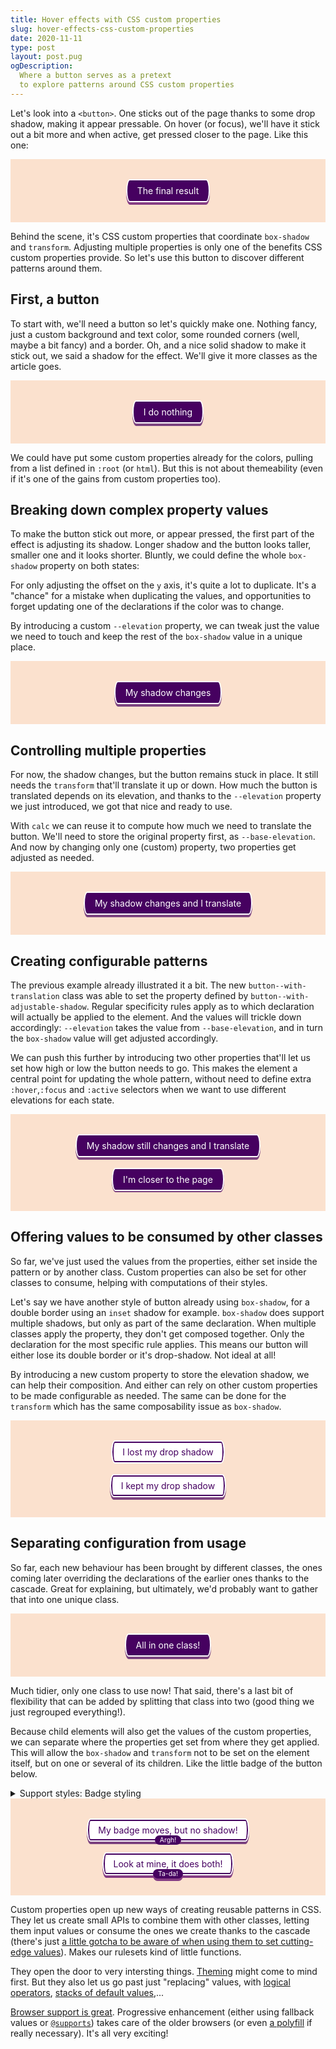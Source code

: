 ```yaml
---
title: Hover effects with CSS custom properties
slug: hover-effects-css-custom-properties
date: 2020-11-11
type: post
layout: post.pug
ogDescription:
  Where a button serves as a pretext
  to explore patterns around CSS custom properties
---
```

<style class="d--none">
  .demo-content {
    background-color: #fbe1ce;
    padding: 2rem;
    text-align: center;
  }
</style>

Let's look into a `<button>`. One sticks out of the page thanks to some drop shadow, making it appear pressable. On hover (or focus), we'll have it stick out a bit more and when active, get pressed closer to the page. Like this one:

<div class="demo demo--shallow demo--centered">
  <div class="demo-content">
    <button class="button button--with-elevation button--with-elevation__elevate">
      The final result
    </button>
  </div>
</div>

Behind the scene, it's CSS custom properties that coordinate `box-shadow` and `transform`. Adjusting multiple properties is only one of the benefits CSS custom properties provide. So let's use this button to discover different patterns around them.

First, a button
---

To start with, we'll need a button so let's quickly make one. Nothing fancy, just a custom background and text color, some rounded corners (well, maybe a bit fancy) and a border. Oh, and a nice solid shadow to make it stick out, we said a shadow for the effect. We'll give it more classes as the article goes.

<style>
  /*
    Using a custom class to not hook
    onto all the buttons on this page
  */
  .button {
    font: inherit;
    border-radius: 0.375rem / 50% ;
    background: #460160;
    color: white;
    border: solid 0.125rem white;
    padding: 0.5rem 1rem;
    box-shadow: 0 0.25rem 0 rgba(70, 1, 96, 0.7);
  }
</style>

<div class="demo demo--shallow demo--centered">
  <div class="demo-content">
    <button class="button">I do nothing</button>
  </div>
</div>

We could have put some custom properties already for the colors, pulling from a list defined in `:root` (or `html`). But this is not about themeability (even if it's one of the gains from custom properties too).

Breaking down complex property values
---

To make the button stick out more, or appear pressed, the first part of the effect is adjusting its shadow. Longer shadow and the button looks taller, smaller one and it looks shorter. Bluntly, we could define the whole `box-shadow` property on both states:

<style>
  .button--with-static-adjustable-shadows:hover,
  .button--with-static-adjustable-shadows:focus {
    box-shadow: 0 0.375rem 0 rgba(70, 1, 96, 0.7);
  }

  .button--with-static-adjustable-shadows:active {
    box-shadow: 0 0.125rem 0 rgba(70, 1, 96, 0.7);
  }
</style>

For only adjusting the offset on the `y` axis, it's quite a lot to duplicate. It's a "chance" for a mistake when duplicating the values, and opportunities to forget updating one of the declarations if the color was to change.

By introducing a custom `--elevation` property, we can tweak just the value we need to touch and keep the rest of the `box-shadow` value in a unique place.

<style>
  .button--with-adjustable-shadows {
    --elevation: 0.25rem;

    box-shadow: 0 var(--elevation) 0 rgba(70, 1, 96, 0.7);
  }

  .button--with-adjustable-shadows:hover,
  .button--with-adjustable-shadows:focus {
    --elevation: 0.375rem;
  }

  .button--with-adjustable-shadows:active {
    --elevation: 0.125rem;
  }
</style>

<div class="demo demo--shallow demo--centered">
  <div class="demo-content">
    <button class="button button--with-adjustable-shadows">My shadow changes</button>
  </div>
</div>

Controlling multiple properties
---

For now, the shadow changes, but the button remains stuck in place. It still needs the `transform` that'll translate it up or down. How much the button is translated depends on its elevation, and thanks to the `--elevation` property we just introduced, we got that nice and ready to use.

With `calc` we can reuse it to compute how much we need to translate the button. We'll need to store the original property first, as `--base-elevation`. And now by changing only one (custom) property, two properties get adjusted as needed.

<style>
  .button--with-translation {
    --base-elevation: 0.25rem;
    --elevation: var(--base-elevation);

    transform: translateY(calc(var(--base-elevation) - var(--elevation)));
  }
</style>

<div class="demo demo--shallow demo--centered">
  <div class="demo-content">
    <button class="button button--with-adjustable-shadows button--with-translation">My shadow changes and I translate</button>
  </div>
</div>

Creating configurable patterns
---

The previous example already illustrated it a bit. The new `button--with-translation` class was able to set the property defined by `button--with-adjustable-shadow`. Regular specificity rules apply as to which declaration will actually be applied to the element. And the values will trickle down accordingly: `--elevation` takes the value from `--base-elevation`, and in turn the `box-shadow` value will get adjusted accordingly.

We can push this further by introducing two other properties that'll let us set how high or low the button needs to go. This makes the element a central point for updating the whole pattern, without need to define extra `:hover`,`:focus` and `:active` selectors when we want to use different elevations for each state.

<style>
  .button--configurable {
    --base-elevation: 0.25rem;
    --up-elevation: 0.375rem;
    --down-elevation: 0.125rem;
  }

  .button--configurable:hover,
  .button--configurable:focus {
    --elevation: var(--up-elevation);
  }

  .button--configurable:active {
    --elevation: var(--down-elevation);
  }

  .button--configurable-low {
    --base-elevation: 0.125rem;
    --up-elevation: 0.1875rem;
    --down-elevation: 0.0625rem;
  }
</style>

<div class="demo demo--shallow demo--centered">
  <div class="demo-content">
    <button class="button button--with-adjustable-shadows button--with-translation">My shadow still changes and I translate</button>
    <br><br>
    <button class="button button--with-adjustable-shadows button--with-translation button--configurable button--configurable-low">I'm closer to the page</button>
  </div>
</div>

Offering values to be consumed by other classes
---

So far, we've just used the values from the properties, either set inside the pattern or by another class. Custom properties can also be set for other classes to consume, helping with computations of their styles.

Let's say we have another style of button already using `box-shadow`, for a double border using an `inset` shadow for example. `box-shadow` does support multiple shadows, but only as part of the same declaration. When multiple classes apply the property, they don't get composed together. Only the declaration for the most specific rule applies. This means our button will either lose its double border or it's drop-shadow. Not ideal at all!

By introducing a new custom property to store the elevation shadow, we can help their composition. And either can rely on other custom properties to be made configurable as needed. The same can be done for the `transform` which has the same composability issue as `box-shadow`.

<style>
  .button--secondary {
    --shadow-inset: inset 0 0 0 0.125rem #460160;

    box-shadow: var(--shadow-inset);
    background: white;
    color: #460160;
  }

  .button--with-composable-shadow {
    --shadow-elevation: 0 var(--elevation) 0 rgba(70, 1, 96, 0.7);

    box-shadow: var(--shadow-elevation);
  }

  .button--with-composable-transform {
    --transform-elevation: translateY(calc(var(--base-elevation) - var(--elevation)));

    transform: var(--transform-elevation);
  }

  .button--secondary.button--with-composable-shadow {
    box-shadow: var(--shadow-inset), var(--shadow-elevation);
  }
</style>

<div class="demo demo--shallow demo--centered">
  <div class="demo-content">
    <button class="button button--secondary button--with-adjustable-shadows button--with-translation">I lost my drop shadow</button>
    <br><br>
    <button class="button button--secondary button--with-adjustable-shadows button--with-composable-shadow button--with-composable-transform button--with-translation">
    I kept my drop shadow
    </button>
  </div>
</div>

Separating configuration from usage
---

So far, each new behaviour has been brought by different classes, the ones coming later overriding the declarations of the earlier ones thanks to the cascade. Great for explaining, but ultimately, we'd probably want to gather that into one unique class.

<style>
  .button--fancy {
    /*The configuration of the whole pattern*/
    --base-elevation: 0.25rem;
    --up-elevation: 0.375rem;
    --down-elevation: 0.125rem;

    /*The one property that'll end up tweaking both shadow and transform*/
    --elevation: var(--base-elevation);

    /*Variables to help composing the shadow and transform*/
    --shadow-elevation: 0 var(--elevation) 0 rgba(70, 1, 96, 0.7);
    --transform-elevation: translateY(calc(var(--base-elevation) - var(--elevation)));

    /*The application through CSS properties*/
    box-shadow: var(--shadow-elevation);
    transform: var(--transform-elevation);
  }

  /*The changes of properties due to different states*/
  .button--fancy:hover,
  .button--fancy:focus {
    --elevation: var(--up-elevation);
  }

  .button--fancy:active {
    --elevation: var(--down-elevation);
  }

  /*Let's not forget our secondary button*/
  .button--secondary.button--fancy {
    box-shadow: var(--shadow-inset), var(--shadow-elevation);
  }
</style>

<div class="demo demo--shallow demo--centered">
  <div class="demo-content">
    <button class="button button--fancy">All in one class!</button>
  </div>
</div>

Much tidier, only one class to use now! That said, there's a last bit of flexibility that can be added by splitting that class into two (good thing we just regrouped everything!).

Because child elements will also get the values of the custom properties, we can separate where the properties get set from where they get applied. This will allow the `box-shadow` and `transform` not to be set on the element itself, but on one or several of its children. Like the little badge of the button below.

<style>
  .button--with-elevation {
    /*The configuration of the whole pattern*/
    --base-elevation: 0.25rem;
    --up-elevation: 0.375rem;
    --down-elevation: 0.125rem;

    /*The one property that'll end up tweaking both shadow and transform*/
    --elevation: var(--base-elevation);

    /*Variables to help composing the shadow and transform*/
    --shadow-elevation: 0 var(--elevation) 0 #853D84; /*Turned into a solid color to allow shadows to overlap*/
    --transform-elevation: translateY(calc(var(--base-elevation) - var(--elevation)));
  }

    /*The changes of properties due to different states*/
  .button--with-elevation:hover,
  .button--with-elevation:focus {
    --elevation: var(--up-elevation);
  }

  .button--with-elevation:active {
    --elevation: var(--down-elevation);
  }

  /*The trigger for actually lifting the button*/
  .button--with-elevation__elevate {
    box-shadow: var(--shadow-elevation);
    transform: var(--transform-elevation);
  }

  /*And let's not forget the composition with the secondary button*/
  .button--with-elevation__elevate.button--secondary {
    box-shadow: var(--shadow-inset), var(--shadow-elevation);
  }
</style>
<details class="column--expanded hljs">
  <summary class="code-like">Support styles: Badge styling</summary>

  <style>
.button--with-badge {
  position: relative;
}

.button--with-badge__badge {
  position: absolute;
  top: 100%;
  left: 0;
  right: 0;
  max-width: max-content;
  margin-left: auto;
  margin-right: auto;
  margin-top: -0.75em;
  font-size: 0.75em;
  padding: 0.125em 0.75em;
  background-color: #460160;
  color: white;
  border-radius: 9999px;
}
  </style>

</details>

<div class="demo demo--shallow demo--centered">
  <div class="demo-content">
    <button class="button button--secondary button--fancy button--with-badge">
      <span>My badge moves, but no shadow!</span>
      <span class="button--with-badge__badge">Argh!</span>
    </button>
    <br>
    <br>
    <button class="button button--with-badge button--secondary button--with-elevation button--with-elevation__elevate">
      <span>Look at mine, it does both!</span>
      <span class="button--with-badge__badge button--with-elevation__elevate">Ta-da!</span>
    </button>
  </div>
</div>

Custom properties open up new ways of creating reusable patterns in CSS. They let us create small APIs to combine them with other classes, letting them input values or consume the ones we create thanks to the cascade (there's just [a little gotcha to be aware of when using them to set cutting-edge values][css-custom-props-gotcha]). Makes our rulesets kind of little functions.

They open the door to very intersting things. [Theming][css-custom-props-theming] might come to mind first. But they also let us go past just "replacing" values, with [logical operators][css-custom-props-logical], [stacks of default values][css-custom-props-stacks],...

[Browser support is great][css-custom-props-browser-support]. Progressive enhancement (either using fallback values or [`@supports`][css-custom-props-support]) takes care of the older browsers (or even [a polyfill][css-custom-props-polyfill] if really necessary). It's all very exciting!

[css-custom-props-logical]: https://css-tricks.com/logical-operations-with-css-variables/
[css-custom-props-stacks]: https://css-tricks.com/using-custom-property-stacks-to-tame-the-cascade/
[css-custom-props-browser-support]: https://caniuse.com/css-variables
[css-custom-props-polyfill]: https://github.com/nuxodin/ie11CustomProperties
[css-custom-props-support]: https://stackoverflow.com/a/38012166
[css-custom-props-theming]: https://csswizardry.com/2016/10/pragmatic-practical-progressive-theming-with-custom-properties/
[css-custom-props-gotcha]: https://adactio.com/journal/16993
